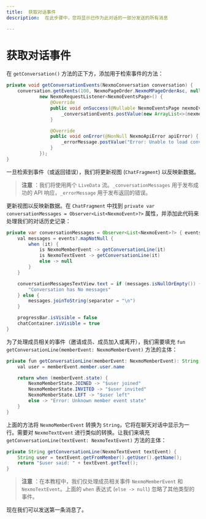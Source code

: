 ```yaml
---
title:  获取对话事件
description:  在此步骤中，您将显示已作为此对话的一部分发送的所有消息

---
```


获取对话事件
======

在 `getConversation()` 方法的正下方，添加用于检索事件的方法：

```java
private void getConversationEvents(NexmoConversation conversation) {
    conversation.getEvents(100, NexmoPageOrder.NexmoMPageOrderAsc, null,
            new NexmoRequestListener<NexmoEventsPage>() {
                @Override
                public void onSuccess(@Nullable NexmoEventsPage nexmoEventsPage) {
                    _conversationEvents.postValue(new ArrayList<>(nexmoEventsPage.getPageResponse().getData()));
                }

                @Override
                public void onError(@NonNull NexmoApiError apiError) {
                    _errorMessage.postValue("Error: Unable to load conversation events " + apiError.getMessage());
                }
            });
}
```

一旦检索到事件（或返回错误），我们将更新视图 (`ChatFragment`) 以反映新数据。

> **注意** ：我们将使用两个 `LiveData` 流。`_conversationMessages` 用于发布成功的 API 响应，`_errorMessage` 用于发布返回的错误。

更新视图以反映新数据。在 `ChatFragment` 中找到 `private var conversationMessages = Observer<List<NexmoEvent>?>` 属性，并添加此代码来处理我们的对话历史记录：

```java
private var conversationMessages = Observer<List<NexmoEvent>?> { events ->
    val messages = events?.mapNotNull {
        when (it) {
            is NexmoMemberEvent -> getConversationLine(it)
            is NexmoTextEvent -> getConversationLine(it)
            else -> null
        }
    }

    conversationMessagesTextView.text = if (messages.isNullOrEmpty()) {
        "Conversation has No messages"
    } else {
        messages.joinToString(separator = "\n")
    }

    progressBar.isVisible = false
    chatContainer.isVisible = true
}
```

为了处理成员相关的事件（邀请成员、成员加入或离开），我们需要填充 `fun getConversationLine(memberEvent: NexmoMemberEvent)` 方法的主体：

```java
private fun getConversationLine(memberEvent: NexmoMemberEvent): String {
    val user = memberEvent.member.user.name

    return when (memberEvent.state) {
        NexmoMemberState.JOINED -> "$user joined"
        NexmoMemberState.INVITED -> "$user invited"
        NexmoMemberState.LEFT -> "$user left"
        else -> "Error: Unknown member event state"
    }
}
```

上面的方法将 `NexmoMemberEvent` 转换为 `String`，它将在聊天对话中显示为一行。需要对 `NexmoTextEvent` 进行类似的转换。让我们来填充 `getConversationLine(textEvent: NexmoTextEvent)` 方法的主体：

```java
private String getConversationLine(NexmoTextEvent textEvent) {
    String user = textEvent.getFromMember().getUser().getName();
    return "$user said: " + textEvent.getText();
}
```

> **注意** ：在本教程中，我们仅处理成员相关事件 `NexmoMemberEvent` 和 `NexmoTextEvent`。上面的 `when` 表达式 (`else -> null`) 忽略了其他类型的事件。

现在我们可以发送第一条消息了。

